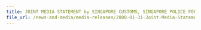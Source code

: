 ```yaml
---
title: JOINT MEDIA STATEMENT by SINGAPORE CUSTOMS, SINGAPORE POLICE FORCE AND IMMIGRATION & CHECKPOINTS AUTHORITY
file_url: /news-and-media/media-releases/2008-01-31-Joint-Media-Statement.pdf
---
```

